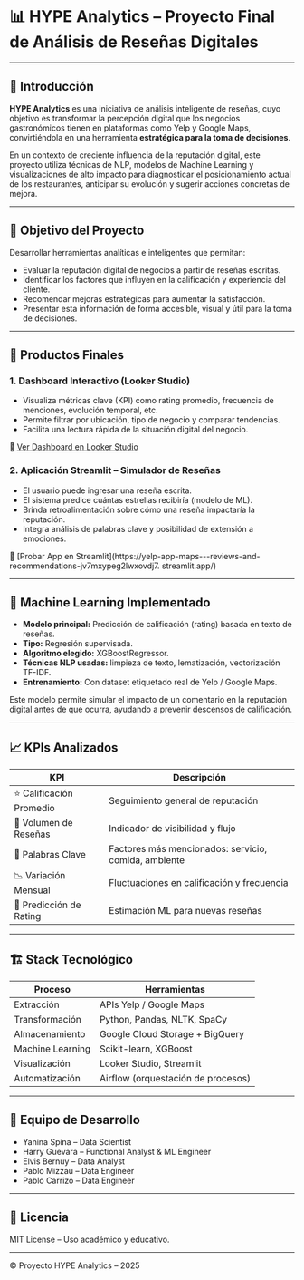 
# 📊 HYPE Analytics – Proyecto Final de Análisis de Reseñas Digitales

---

## 🧠 Introducción

**HYPE Analytics** es una iniciativa de análisis inteligente de reseñas, cuyo objetivo es transformar la 
percepción digital que los negocios gastronómicos tienen en plataformas como Yelp y Google Maps, 
convirtiéndola en una herramienta **estratégica para la toma de decisiones**.

En un contexto de creciente influencia de la reputación digital, este proyecto utiliza técnicas de NLP, 
modelos de Machine Learning y visualizaciones de alto impacto para diagnosticar el posicionamiento actual 
de los restaurantes, anticipar su evolución y sugerir acciones concretas de mejora.

---

## 🎯 Objetivo del Proyecto

Desarrollar herramientas analíticas e inteligentes que permitan:
- Evaluar la reputación digital de negocios a partir de reseñas escritas.
- Identificar los factores que influyen en la calificación y experiencia del cliente.
- Recomendar mejoras estratégicas para aumentar la satisfacción.
- Presentar esta información de forma accesible, visual y útil para la toma de decisiones.

---

## 🚀 Productos Finales

### 1. **Dashboard Interactivo (Looker Studio)**

- Visualiza métricas clave (KPI) como rating promedio, frecuencia de menciones, evolución temporal, etc.
- Permite filtrar por ubicación, tipo de negocio y comparar tendencias.
- Facilita una lectura rápida de la situación digital del negocio.

🔗 [Ver Dashboard en Looker Studio]( https://lookerstudio.google.com/reporting/df20fc98-f8fa-42bf-8734-92d4ff90e6f5 )

### 2. **Aplicación Streamlit – Simulador de Reseñas**

- El usuario puede ingresar una reseña escrita.
- El sistema predice cuántas estrellas recibiría (modelo de ML).
- Brinda retroalimentación sobre cómo una reseña impactaría la reputación.
- Integra análisis de palabras clave y posibilidad de extensión a emociones.

🔗 [Probar App en Streamlit](https://yelp-app-maps---reviews-and-recommendations-jv7mxypeg2lwxovdj7.
streamlit.app/)

---

## 🧠 Machine Learning Implementado

- **Modelo principal:** Predicción de calificación (rating) basada en texto de reseñas.
- **Tipo:** Regresión supervisada.
- **Algoritmo elegido:** XGBoostRegressor.
- **Técnicas NLP usadas:** limpieza de texto, lematización, vectorización TF-IDF.
- **Entrenamiento:** Con dataset etiquetado real de Yelp / Google Maps.

Este modelo permite simular el impacto de un comentario en la reputación digital antes de que ocurra, 
ayudando a prevenir descensos de calificación.

---

## 📈 KPIs Analizados

| KPI | Descripción |
|-----|-------------|
| ⭐ Calificación Promedio | Seguimiento general de reputación |
| 📝 Volumen de Reseñas | Indicador de visibilidad y flujo |
| 💬 Palabras Clave | Factores más mencionados: servicio, comida, ambiente |
| 📉 Variación Mensual | Fluctuaciones en calificación y frecuencia |
| 🔮 Predicción de Rating | Estimación ML para nuevas reseñas |

---

## 🏗️ Stack Tecnológico

| Proceso            | Herramientas |
|--------------------|--------------|
| Extracción         | APIs Yelp / Google Maps |
| Transformación     | Python, Pandas, NLTK, SpaCy |
| Almacenamiento     | Google Cloud Storage + BigQuery |
| Machine Learning   | Scikit-learn, XGBoost |
| Visualización      | Looker Studio, Streamlit |
| Automatización     | Airflow (orquestación de procesos) |

---

## 👥 Equipo de Desarrollo

- Yanina Spina – Data Scientist
- Harry Guevara – Functional Analyst & ML Engineer
- Elvis Bernuy – Data Analyst
- Pablo Mizzau – Data Engineer
- Pablo Carrizo – Data Engineer

---

## 📄 Licencia

MIT License – Uso académico y educativo.

---

© Proyecto HYPE Analytics – 2025



